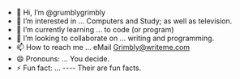 - 👋 Hi, I’m @grumblygrimbly
- 👀 I’m interested in ... Computers and Study; as well as television.
- 🌱 I’m currently learning ... to code (or program)
- 💞️ I’m looking to collaborate on ... writing and programming.
- 📫 How to reach me ... eMail Grimbly@writeme.com
- 😄 Pronouns: ... You decide.
- ⚡ Fun fact: ... ---- Their are fun facts.

<!---
grumblygrimbly/grumblygrimbly is a ✨ special ✨ repository because its `README.md` (this file) appears on your GitHub profile.
You can click the Preview link to take a look at your changes.
--->

